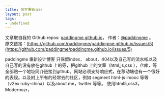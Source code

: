 ```yaml
---
title: 博客重新设计
layout: post
tags:
- undefined
---
```



 文章取自我的 Github  repos: [paddingme.github.io](https://github.com/paddingme/paddingme.github.io)， 作者：[@paddingme](http://padding.me/about.html) 。  
原文链接：[https://github.com/paddingme/paddingme.github.io/issues/5](https://github.com/paddingme/paddingme.github.io/issues/5)

paddingme 重新设计博客
只保留index， about，404以及自己写的流水帐以及自己写的没有放在github 上的等，把github 上的文章（html,js,css ），仓库，等全部贴一个地址简介链接到github。网站必须支持响应式，在移动端也有一个很好的表现。以及附上所有的经常去的社区，例如 segment html-js imooc 等等（v2ex ruby-china）以及about me，twitter 等等。
使用html5,css3，Modernozr，